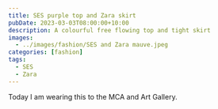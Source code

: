 ```yaml
---
title: SES purple top and Zara skirt
pubDate: 2023-03-03T08:00:00+10:00
description: A colourful free flowing top and tight skirt
images:
  - ../images/fashion/SES and Zara mauve.jpeg
categories: [fashion]
tags:
  - SES
  - Zara
---
```


Today I am wearing this to the MCA and Art Gallery.
